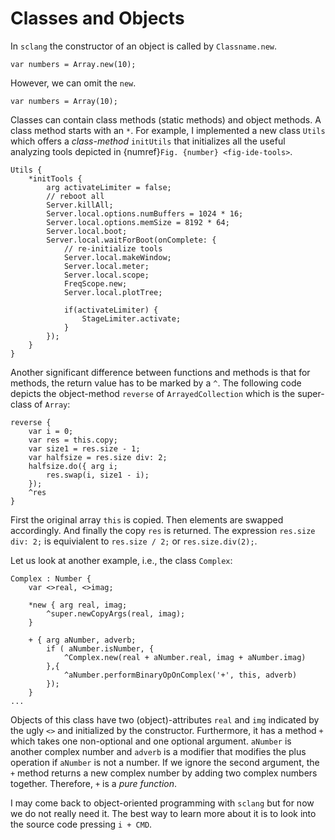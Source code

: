 # Classes and Objects

In ``sclang`` the constructor of an object is called by ``Classname.new``.

```isc
var numbers = Array.new(10);
```

However, we can omit the ``new``.

```isc
var numbers = Array(10);
```

Classes can contain class methods (static methods) and object methods.
A class method starts with an ``*``.
For example, I implemented a new class ``Utils`` which offers a *class-method* ``initUtils`` that initializes all the useful analyzing tools depicted in {numref}`Fig. {number} <fig-ide-tools>`.

```isc
Utils {
    *initTools {
        arg activateLimiter = false;
        // reboot all
        Server.killAll;
        Server.local.options.numBuffers = 1024 * 16;
        Server.local.options.memSize = 8192 * 64;
        Server.local.boot;
        Server.local.waitForBoot(onComplete: {
            // re-initialize tools
            Server.local.makeWindow;
            Server.local.meter;
            Server.local.scope;
            FreqScope.new;
            Server.local.plotTree;

            if(activateLimiter) {
                StageLimiter.activate;
            }
        });
    }
}
```

Another significant difference between functions and methods is that for methods, the return value has to be marked by a ``^``.
The following code depicts the object-method ``reverse`` of ``ArrayedCollection`` which is the super-class of ``Array``:

```isc
reverse {
    var i = 0;
    var res = this.copy;
    var size1 = res.size - 1;
    var halfsize = res.size div: 2;
    halfsize.do({ arg i;
        res.swap(i, size1 - i);
    });
    ^res
}
```

First the original array ``this`` is copied.
Then elements are swapped accordingly.
And finally the copy ``res`` is returned.
The expression ``res.size div: 2;`` is equivialent to ``res.size / 2;`` or ``res.size.div(2);``.

Let us look at another example, i.e., the class ``Complex``:

```isc
Complex : Number {
    var <>real, <>imag;

    *new { arg real, imag;
        ^super.newCopyArgs(real, imag);
    }

    + { arg aNumber, adverb;
        if ( aNumber.isNumber, {
            ^Complex.new(real + aNumber.real, imag + aNumber.imag)
        },{
            ^aNumber.performBinaryOpOnComplex('+', this, adverb)
        });
    }
...
```

Objects of this class have two (object)-attributes ``real`` and ``img`` indicated by the ugly ``<>`` and initialized by the constructor.
Furthermore, it has a method ``+`` which takes one non-optional and one optional argument.
``aNumber`` is another complex number and ``adverb`` is a modifier that modifies the plus operation if ``aNumber`` is not a number.
If we ignore the second argument, the ``+`` method returns a new complex number by adding two complex numbers together.
Therefore, ``+`` is a *pure function*.

I may come back to object-oriented programming with ``sclang`` but for now we do not really need it.
The best way to learn more about it is to look into the source code pressing ``i + CMD``.